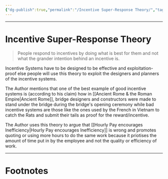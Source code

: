 ```yaml
---
{"dg-publish":true,"permalink":"/Incentive Super-Response Theory/","tags":["Psychology"]}
---
```



---
# Incentive Super-Response Theory
> People respond to incentives by doing what is best for them and not what the grander intention behind an incentive is.

Incentive Systems have to be designed to be effective and exploitation-proof else people will use this theory to exploit the designers and planners of the incentive systems. 

The Author mentions that one of the best example of good incentive systems is (according to his claim) how in [[Ancient Rome & the Roman Empire\|Ancient Rome]], bridge designers and constructors were made to stand under the bridge during the bridge's opening ceremony while bad incentive systems are those like the ones used by the French in Vietnam to catch the Rats and submit their tails as proof for the reward/incentive.

The Author uses this theory to argue that [[Hourly Pay encourages Inefficiency\|Hourly Pay encourages Inefficiency]] is wrong and promotes quoting or using more hours to do the same work because it priotises the amount of time put in by the employee and not the quality or efficiency of work.

---
# Footnotes